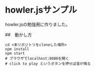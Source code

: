# howler.jsサンプル

howler.jsの勉強用に作りました。

##　動かし方

```
cd <本リポジトリをcloneした場所>
npm install
npm start
# ブラウザでlocalhost:8080を開く
# click to play というボタンを押せば音が鳴る
``` 
